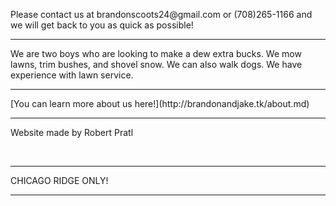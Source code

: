 <p> Please contact us at brandonscoots24@gmail.com or (708)265-1166 and we will get back to you as quick as possible! </p>
<hr>
<p> We are two boys who are looking to make a dew extra bucks. We mow lawns, trim bushes, and shovel snow. We can also walk dogs. We have experience with lawn service.</p>
<hr>
[You can learn more about us here!](http://brandonandjake.tk/about.md)

<br>
<hr>
<p> Website made by Robert Pratl </p>
<br>
<hr>
<p> CHICAGO RIDGE ONLY! </p>
<hr>
